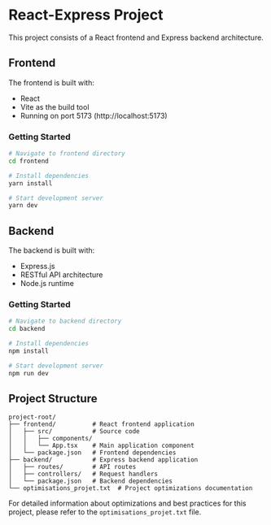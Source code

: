 # React-Express Project

This project consists of a React frontend and Express backend architecture.

## Frontend

The frontend is built with:
- React
- Vite as the build tool
- Running on port 5173 (http://localhost:5173)

### Getting Started

```bash
# Navigate to frontend directory
cd frontend

# Install dependencies
yarn install

# Start development server
yarn dev
```

## Backend

The backend is built with:
- Express.js
- RESTful API architecture
- Node.js runtime

### Getting Started

```bash
# Navigate to backend directory
cd backend

# Install dependencies
npm install

# Start development server
npm run dev
```

## Project Structure

```
project-root/
├── frontend/          # React frontend application
│   ├── src/           # Source code
│   │   ├── components/
│   │   └── App.tsx    # Main application component
│   └── package.json   # Frontend dependencies
├── backend/           # Express backend application
│   ├── routes/        # API routes
│   ├── controllers/   # Request handlers
│   └── package.json   # Backend dependencies
└── optimisations_projet.txt  # Project optimizations documentation
```

For detailed information about optimizations and best practices for this project, please refer to the `optimisations_projet.txt` file. 